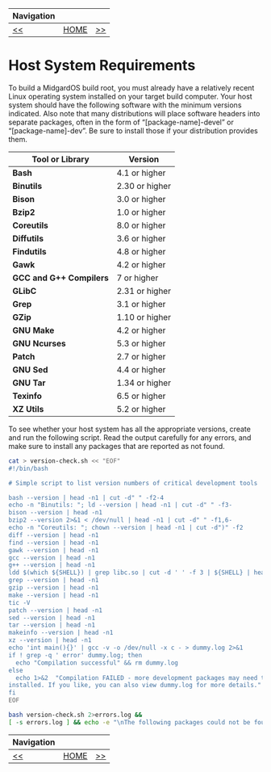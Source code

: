 | Navigation |||
| --- | --- | ---: |
| [<<](./Prerequisites.md) | [HOME](./README.md) | [>>](./Structure.md) |

# Host System Requirements

To build a MidgardOS build root, you must already have a relatively recent Linux operating system installed on your target build computer. Your host system should have the following software with the minimum versions indicated. Also note that many distributions will place software headers into separate packages, often in the form of “[package-name]-devel” or “[package-name]-dev”. Be sure to install those if your distribution provides them.

| Tool or Library | Version |
| --- | --- |
| **Bash** | 4.1 or higher |
| **Binutils** | 2.30 or higher |
| **Bison** | 3.0 or higher |
| **Bzip2** | 1.0 or higher |
| **Coreutils** | 8.0 or higher |
| **Diffutils** | 3.6 or higher |
| **Findutils** | 4.8 or higher |
| **Gawk** | 4.2 or higher |
| **GCC and G++ Compilers** | 7 or higher |
| **GLibC** | 2.31 or higher |
| **Grep** | 3.1 or higher |
| **GZip** | 1.10 or higher |
| **GNU Make** | 4.2 or higher |
| **GNU Ncurses** | 5.3 or higher |
| **Patch** | 2.7 or higher |
| **GNU Sed** | 4.4 or higher |
| **GNU Tar** | 1.34 or higher |
| **Texinfo** | 6.5 or higher |
| **XZ Utils** | 5.2 or higher |

To see whether your host system has all the appropriate versions, create and run the following script. Read the output carefully for any errors, and make sure to install any packages that are reported as not found.

```bash
cat > version-check.sh << "EOF"
#!/bin/bash

# Simple script to list version numbers of critical development tools

bash --version | head -n1 | cut -d" " -f2-4
echo -n "Binutils: "; ld --version | head -n1 | cut -d" " -f3-
bison --version | head -n1
bzip2 --version 2>&1 < /dev/null | head -n1 | cut -d" " -f1,6-
echo -n "Coreutils: "; chown --version | head -n1 | cut -d")" -f2
diff --version | head -n1
find --version | head -n1
gawk --version | head -n1
gcc --version | head -n1
g++ --version | head -n1
ldd $(which ${SHELL}) | grep libc.so | cut -d ' ' -f 3 | ${SHELL} | head -n 1 | cut -d ' ' -f 1-7
grep --version | head -n1
gzip --version | head -n1
make --version | head -n1
tic -V
patch --version | head -n1
sed --version | head -n1
tar --version | head -n1
makeinfo --version | head -n1
xz --version | head -n1
echo 'int main(){}' | gcc -v -o /dev/null -x c - > dummy.log 2>&1
if ! grep -q ' error' dummy.log; then
  echo "Compilation successful" && rm dummy.log
else
  echo 1>&2  "Compilation FAILED - more development packages may need to be \
installed. If you like, you can also view dummy.log for more details."
fi
EOF

bash version-check.sh 2>errors.log &&
[ -s errors.log ] && echo -e "\nThe following packages could not be found:\n$(cat errors.log)"
```

| Navigation |||
| --- | --- | ---: |
| [<<](./Prerequisites.md) | [HOME](./README.md) | [>>](./Structure.md) |
